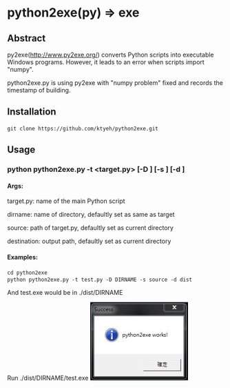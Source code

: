 # python2exe(py) => exe

## Abstract

py2exe(http://www.py2exe.org/) converts Python scripts into executable Windows programs. However, it leads to an error when scripts import "numpy".

python2exe.py is using py2exe with "numpy problem" fixed and records the timestamp of building.

## Installation

	git clone https://github.com/ktyeh/python2exe.git

## Usage

### python python2exe.py -t <target.py> [-D <dirname>] [-s <source>] [-d <destination>]

#### Args:
  target.py: name of the main Python script

  dirname: name of directory, defaultly set as same as target

  source: path of target.py, defaultly set as current directory

  destination: output path, defaultly set as current directory

#### Examples:
	cd python2exe
	python python2exe.py -t test.py -D DIRNAME -s source -d dist

And test.exe would be in ./dist/DIRNAME

Run ./dist/DIRNAME/test.exe
![alt tag](https://github.com/ktyeh/python2exe/blob/master/success.jpg)